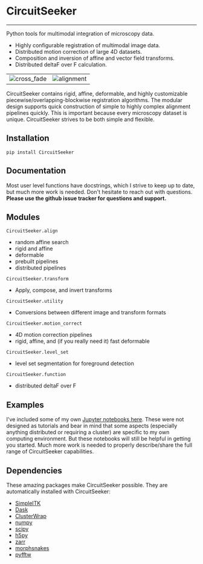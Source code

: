 # CircuitSeeker
---

Python tools for multimodal integration of microscopy data.

* Highly configurable registration of multimodal image data.
* Distributed motion correction of large 4D datasets.
* Composition and inversion of affine and vector field transforms.
* Distributed deltaF over F calculation.

|                          |                          |
:-------------------------:|:-------------------------:
![cross_fade](resources/cross_fade_two_axis_downsample.gif)  |  ![alignment](resources/exR0_to_conf_registration.gif)


CircuitSeeker contains rigid, affine, deformable, and highly customizable piecewise/overlapping-blockwise registration algorithms. The modular design supports quick construction of simple to highly complex alignment pipelines quickly. This is important because every microscopy dataset is unique. CircuitSeeker strives to be both simple and flexible.

## Installation
`pip install CircuitSeeker`

## Documentation
Most user level functions have docstrings, which I strive to keep up to date, but much more work is needed. Don't hesitate to reach out with questions. **Please use the github issue tracker for questions and support.**

## Modules
`CircuitSeeker.align`
* random affine search
* rigid and affine
* deformable
* prebuilt pipelines
* distributed pipelines


`CircuitSeeker.transform`
* Apply, compose, and invert transforms


`CircuitSeeker.utility`
* Conversions between different image and transform formats


`CircuitSeeker.motion_correct`
* 4D motion correction pipelines
* rigid, affine, and (if you really need it) fast deformable

`CircuitSeeker.level_set`
* level set segmentation for foreground detection

`CircuitSeeker.function`
* distributed deltaF over F

## Examples
I've included some of my own [Jupyter notebooks here](https://github.com/GFleishman/CircuitSeeker/tree/master/notebooks). These were not designed as tutorials and bear in mind that some aspects (especially anything distributed or requiring a cluster) are specific to my own computing environment. But these notebooks will still be helpful in getting you started. Much more work is needed to properly describe/share the full range of CircuitSeeker capabilities.

## Dependencies
These amazing packages make CircuitSeeker possible. They are automatically installed with CircuitSeeker:
* [SimpleITK](https://github.com/SimpleITK/SimpleITK)
* [Dask](https://github.com/dask/dask)
* [ClusterWrap](https://github.com/GFleishman/ClusterWrap)
* [numpy](https://github.com/numpy/numpy)
* [scipy](https://github.com/scipy/scipy)
* [h5py](https://github.com/h5py/h5py)
* [zarr](https://github.com/zarr-developers/zarr-python)
* [morphsnakes](https://github.com/pmneila/morphsnakes)
* [pyfftw](https://github.com/pyFFTW/pyFFTW)
